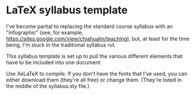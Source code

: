 # LaTeX syllabus template

I've become partial to replacing the standard course syllabus with an "infographic" (see, for example, https://sites.google.com/view/chiahualin/teaching), but, at least for the time being, I'm stuck in the traditional syllabus rut. 

This syllabus template is set up to pull the various different elements that have to be included into one document. 

Use XeLaTeX to compile. If you don't have the fonts that I've used, you can either download them (they're all free) or change them. (They're listed in the middle of the syllabus.sty file.)
